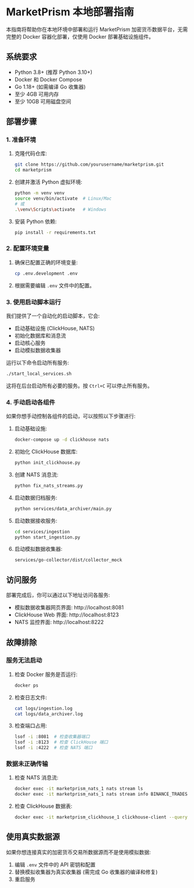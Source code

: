 # MarketPrism 本地部署指南

本指南将帮助你在本地环境中部署和运行 MarketPrism 加密货币数据平台，无需完整的 Docker 容器化部署，仅使用 Docker 部署基础设施组件。

## 系统要求

- Python 3.8+ (推荐 Python 3.10+)
- Docker 和 Docker Compose
- Go 1.18+ (如需编译 Go 收集器)
- 至少 4GB 可用内存
- 至少 10GB 可用磁盘空间

## 部署步骤

### 1. 准备环境

1. 克隆代码仓库:
   ```bash
   git clone https://github.com/yourusername/marketprism.git
   cd marketprism
   ```

2. 创建并激活 Python 虚拟环境:
   ```bash
   python -m venv venv
   source venv/bin/activate  # Linux/Mac
   # 或
   .\venv\Scripts\activate   # Windows
   ```

3. 安装 Python 依赖:
   ```bash
   pip install -r requirements.txt
   ```

### 2. 配置环境变量

1. 确保已配置正确的环境变量:
   ```bash
   cp .env.development .env
   ```

2. 根据需要编辑 `.env` 文件中的配置。

### 3. 使用启动脚本运行

我们提供了一个自动化的启动脚本，它会:
- 启动基础设施 (ClickHouse, NATS)
- 初始化数据库和消息流
- 启动核心服务
- 启动模拟数据收集器

运行以下命令启动所有服务:
```bash
./start_local_services.sh
```

这将在后台启动所有必要的服务。按 `Ctrl+C` 可以停止所有服务。

### 4. 手动启动各组件

如果你想手动控制各组件的启动，可以按照以下步骤进行:

1. 启动基础设施:
   ```bash
   docker-compose up -d clickhouse nats
   ```

2. 初始化 ClickHouse 数据库:
   ```bash
   python init_clickhouse.py
   ```

3. 创建 NATS 消息流:
   ```bash
   python fix_nats_streams.py
   ```

4. 启动数据归档服务:
   ```bash
   python services/data_archiver/main.py
   ```

5. 启动数据接收服务:
   ```bash
   cd services/ingestion
   python start_ingestion.py
   ```

6. 启动模拟数据收集器:
   ```bash
   services/go-collector/dist/collector_mock
   ```

## 访问服务

部署完成后，你可以通过以下地址访问各服务:

- 模拟数据收集器网页界面: http://localhost:8081
- ClickHouse Web 界面: http://localhost:8123
- NATS 监控界面: http://localhost:8222

## 故障排除

### 服务无法启动

1. 检查 Docker 服务是否运行:
   ```bash
   docker ps
   ```

2. 检查日志文件:
   ```bash
   cat logs/ingestion.log
   cat logs/data_archiver.log
   ```

3. 检查端口占用:
   ```bash
   lsof -i :8081  # 检查收集器端口
   lsof -i :8123  # 检查 ClickHouse 端口
   lsof -i :4222  # 检查 NATS 端口
   ```

### 数据未正确传输

1. 检查 NATS 消息流:
   ```bash
   docker exec -it marketprism_nats_1 nats stream ls
   docker exec -it marketprism_nats_1 nats stream info BINANCE_TRADES
   ```

2. 检查 ClickHouse 数据表:
   ```bash
   docker exec -it marketprism_clickhouse_1 clickhouse-client --query "SELECT count() FROM marketprism.trades"
   ```

## 使用真实数据源

如果你想连接真实的加密货币交易所数据源而不是使用模拟数据:

1. 编辑 `.env` 文件中的 API 密钥和配置
2. 替换模拟收集器为真实收集器 (需完成 Go 收集器的编译和修复)
3. 重启服务